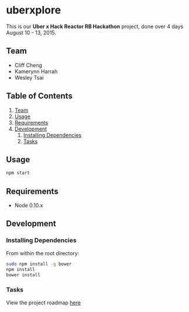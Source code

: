 # uberxplore

This is our **Uber x Hack Reactor RB Hackathon** project, done over 4 days August 10 - 13, 2015.

## Team
  - Cliff Cheng
  - Kamerynn Harrah
  - Wesley Tsai

## Table of Contents

1. [Team](#team)
1. [Usage](#Usage)
1. [Requirements](#requirements)
1. [Development](#development)
    1. [Installing Dependencies](#installing-dependencies)
    1. [Tasks](#tasks)

## Usage

```sh
npm start
```

## Requirements

- Node 0.10.x

## Development

### Installing Dependencies

From within the root directory:

```sh
sudo npm install -g bower
npm install
bower install
```

### Tasks

View the project roadmap [here](https://waffle.io/uberxplore/uberxplore)
